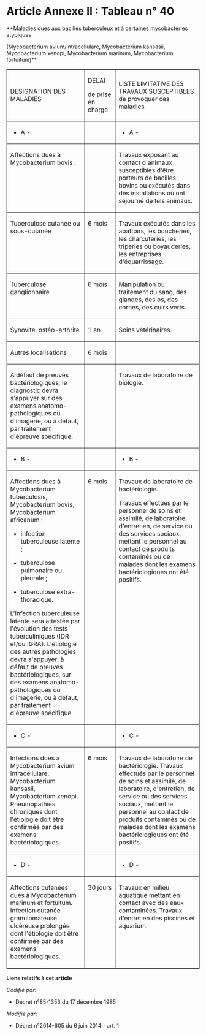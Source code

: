 # Article Annexe II : Tableau n° 40

**Maladies dues aux bacilles tuberculeux et à certaines mycobactéries atypiques

(Mycobacterium avium/intracellulare, Mycobacterium kansasii, Mycobacterium xenopi, Mycobacterium marinum, Mycobacterium
fortuitum)**

<table align="center" border="1" cellpadding="0" cellspacing="0" width="605">
    <tbody>
      <tr>
        <td width="246">

DÉSIGNATION DES MALADIES

</td>
        <td width="76">

DÉLAI

de prise en charge

</td>
        <td width="284">

LISTE LIMITATIVE DES TRAVAUX SUSCEPTIBLES de provoquer ces maladies

</td>
      </tr>
      <tr>
        <td width="246">

- A -

</td>
        <td width="76">

</td>
        <td width="284">

- A -

</td>
      </tr>
      <tr>
        <td valign="top" width="246">

Affections dues à Mycobacterium bovis :

</td>
        <td valign="top" width="76">

</td>
        <td valign="top" width="284">

Travaux exposant au contact d'animaux susceptibles d'être porteurs de bacilles bovins ou exécutés dans des installations où
ont séjourné de tels animaux.

</td>
      </tr>
      <tr>
        <td valign="top" width="246">

Tuberculose cutanée ou sous-cutanée

</td>
        <td valign="top" width="76">

6 mois

</td>
        <td valign="top" width="284">

Travaux exécutés dans les abattoirs, les boucheries, les charcuteries, les triperies ou boyauderies, les entreprises
d'équarrissage.

</td>
      </tr>
      <tr>
        <td valign="top" width="246">

Tuberculose ganglionnaire

</td>
        <td valign="top" width="76">

6 mois

</td>
        <td valign="top" width="284">

Manipulation ou traitement du sang, des glandes, des os, des cornes, des cuirs verts.

</td>
      </tr>
      <tr>
        <td valign="top" width="246">

Synovite, ostéo-arthrite

</td>
        <td valign="top" width="76">

1 an

</td>
        <td valign="top" width="284">

Soins vétérinaires.

</td>
      </tr>
      <tr>
        <td valign="top" width="246">

Autres localisations

</td>
        <td valign="top" width="76">

6 mois

</td>
        <td valign="top" width="284"> </td>
      </tr>
      <tr>
        <td valign="top" width="246">

A défaut de preuves bactériologiques, le diagnostic devra s'appuyer sur des examens anatomo-pathologiques ou d'imagerie, ou à
défaut, par traitement d'épreuve spécifique.

</td>
        <td valign="top" width="76">

</td>
        <td valign="top" width="284">

Travaux de laboratoire de biologie.

</td>
      </tr>
      <tr>
        <td width="246">

- B -

</td>
        <td width="76">

</td>
        <td width="284">

- B -

</td>
      </tr>
      <tr>
        <td valign="top" width="246">

Affections dues à Mycobacterium tuberculosis, Mycobacterium bovis, Mycobacterium africanum :

- infection tuberculeuse latente ; 

- tuberculose pulmonaire ou pleurale ; 

- tuberculose extra-thoracique.

L'infection tuberculeuse latente sera attestée par l'évolution des tests tuberculiniques (IDR et/ou IGRA). L'étiologie des
autres pathologies devra s'appuyer, à défaut de preuves bactériologiques, sur des examens anatomo-pathologiques ou
d'imagerie, ou à défaut, par traitement d'épreuve spécifique.

</td>
        <td valign="top" width="76">

6 mois

</td>
        <td valign="top" width="284">

Travaux de laboratoire de bactériologie.

Travaux effectués par le personnel de soins et assimilé, de laboratoire, d'entretien, de service ou des services sociaux,
mettant le personnel au contact de produits contaminés ou de malades dont les examens bactériologiques ont été positifs.

</td>
      </tr>
      <tr>
        <td width="246">

- C -

</td>
        <td width="76">

</td>
        <td width="284">

- C -

</td>
      </tr>
      <tr>
        <td valign="top" width="246">

Infections dues à Mycobacterium avium intracellulare, Mycobacterium kansasii, Mycobacterium xenopi. Pneumopathies chroniques
dont l'étiologie doit être confirmée par des examens bactériologiques.

</td>
        <td valign="top" width="76">

6 mois

</td>
        <td valign="top" width="284">

Travaux de laboratoire de bactériologie. Travaux effectués par le personnel de soins et assimilé, de laboratoire,
d'entretien, de service ou des services sociaux, mettant le personnel au contact de produits contaminés ou de malades dont
les examens bactériologiques ont été positifs.

</td>
      </tr>
      <tr>
        <td width="246">

- D -

</td>
        <td width="76">

</td>
        <td width="284">

- D -

</td>
      </tr>
      <tr>
        <td valign="top" width="246">

Affections cutanées dues à Mycobacterium marinum et fortuitum. Infection cutanée granulomateuse ulcéreuse prolongée dont
l'étiologie doit être confirmée par des examens bactériologiques.

</td>
        <td valign="top" width="76">

30 jours

</td>
        <td valign="top" width="284">

Travaux en milieu aquatique mettant en contact avec des eaux contaminées. Travaux d'entretien des piscines et aquarium.

</td>
      </tr>
    </tbody>
  </table>

**Liens relatifs à cet article**

_Codifié par_:

  - Décret n°85-1353 du 17 décembre 1985

_Modifié par_:

  - Décret n°2014-605 du 6 juin 2014 - art. 1
